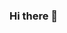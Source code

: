 ### Hi there 👋

<!--
**AllR1n/AllR1n** is a ✨ _special_ ✨ repository because its `README.md` (this file) appears on your GitHub profile.

Here are some ideas to get you started:

- 🔭 I’m currently working on: a Semester Project for my Digital Game Class!
- 🌱 I’m currently learning: How to code.
- 👯 I’m looking to collaborate on: my Project!
- 🤔 I’m looking for help with: Coding and the basics of programming.
- 😄 Pronouns: He/Him
- ⚡ Fun fact: Stegosaurus and T-rex never actually interacted. To T-Rex, Stegosaurus would have been the dinosaur!
